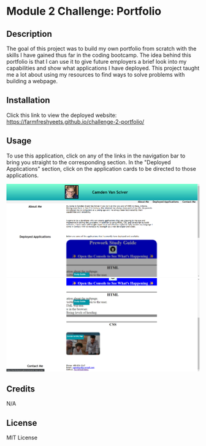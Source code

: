 # Module 2 Challenge: Portfolio

## Description
The goal of this project was to build my own portfolio from scratch with the skills I have gained thus far in the coding bootcamp. The idea behind this portfolio is that I can use it to give future employers a brief look into my capabilities and show what applications I have deployed. This project taught me a lot about using my resources to find ways to solve problems with building a webpage.

## Installation

Click this link to view the deployed website: https://farmfreshyeets.github.io/challenge-2-portfolio/

## Usage

To use this application, click on any of the links in the navigation bar to bring you straight to the corresponding section. In the "Deployed Applications" section, click on the application cards to be directed to those applications.

![Top of page](assets/images/Screenshot%20(28).png)
![Bottom of page](assets/images/Screenshot%20(29).png)

## Credits

N/A

## License

MIT License
